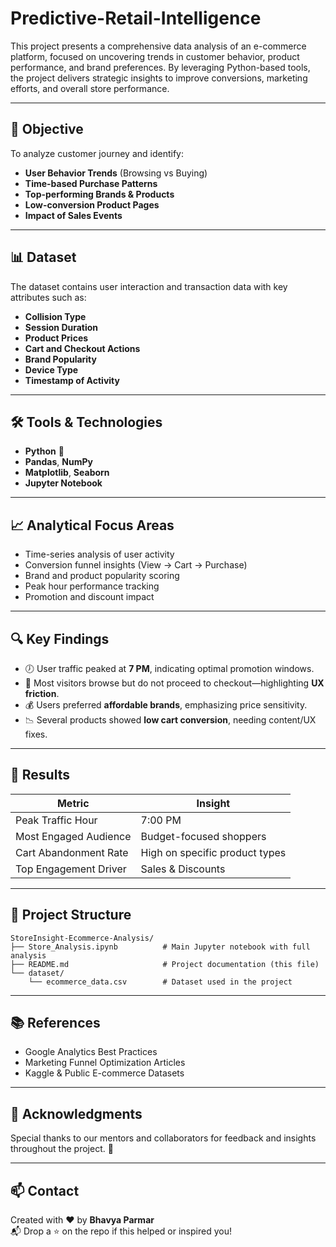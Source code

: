 # Predictive-Retail-Intelligence

This project presents a comprehensive data analysis of an e-commerce platform, focused on uncovering trends in customer behavior, product performance, and brand preferences. By leveraging Python-based tools, the project delivers strategic insights to improve conversions, marketing efforts, and overall store performance.

---

## 🧠 Objective

To analyze customer journey and identify:

- **User Behavior Trends** (Browsing vs Buying)
- **Time-based Purchase Patterns**
- **Top-performing Brands & Products**
- **Low-conversion Product Pages**
- **Impact of Sales Events**

---

## 📊 Dataset

The dataset contains user interaction and transaction data with key attributes such as:

- **Collision Type**
- **Session Duration**
- **Product Prices**
- **Cart and Checkout Actions**
- **Brand Popularity**
- **Device Type**
- **Timestamp of Activity**

---

## 🛠️ Tools & Technologies

- **Python** 🐍
- **Pandas**, **NumPy**
- **Matplotlib**, **Seaborn**
- **Jupyter Notebook**

---

## 📈 Analytical Focus Areas

- Time-series analysis of user activity
- Conversion funnel insights (View → Cart → Purchase)
- Brand and product popularity scoring
- Peak hour performance tracking
- Promotion and discount impact

---

## 🔍 Key Findings

- 🕖 User traffic peaked at **7 PM**, indicating optimal promotion windows.
- 🛒 Most visitors browse but do not proceed to checkout—highlighting **UX friction**.
- 💰 Users preferred **affordable brands**, emphasizing price sensitivity.
- 📉 Several products showed **low cart conversion**, needing content/UX fixes.

---

## 📌 Results

| Metric                      | Insight                             |
|----------------------------|--------------------------------------|
| Peak Traffic Hour          | 7:00 PM                              |
| Most Engaged Audience      | Budget-focused shoppers              |
| Cart Abandonment Rate      | High on specific product types       |
| Top Engagement Driver      | Sales & Discounts                    |

---

## 📁 Project Structure

```
StoreInsight-Ecommerce-Analysis/
├── Store_Analysis.ipynb          # Main Jupyter notebook with full analysis
├── README.md                     # Project documentation (this file)
└── dataset/
    └── ecommerce_data.csv        # Dataset used in the project
```

---

## 📚 References

- Google Analytics Best Practices
- Marketing Funnel Optimization Articles
- Kaggle & Public E-commerce Datasets

---

## 🌟 Acknowledgments

Special thanks to our mentors and collaborators for feedback and insights throughout the project. 🙏

---

## 📫 Contact

Created with ❤️ by **Bhavya Parmar**  
📬 Drop a ⭐ on the repo if this helped or inspired you!
